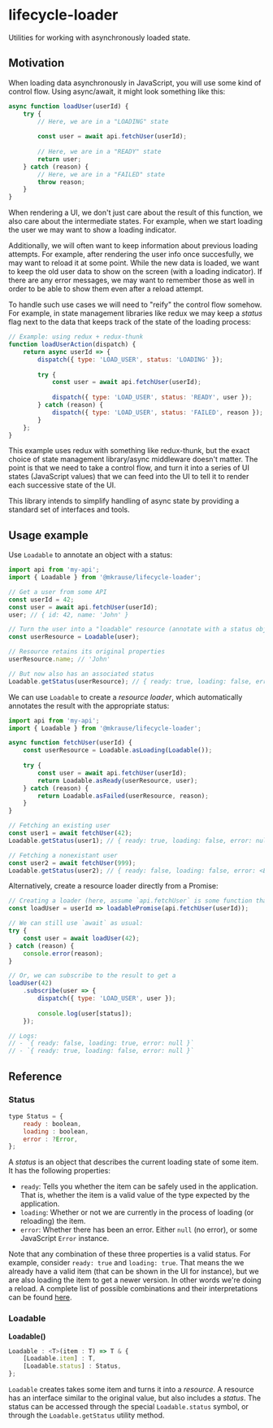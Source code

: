 
# lifecycle-loader

Utilities for working with asynchronously loaded state.


## Motivation

When loading data asynchronously in JavaScript, you will use some kind of control flow. Using async/await, it might look something like this:

```js
async function loadUser(userId) {
    try {
        // Here, we are in a "LOADING" state
        
        const user = await api.fetchUser(userId);
        
        // Here, we are in a "READY" state
        return user;
    } catch (reason) {
        // Here, we are in a "FAILED" state
        throw reason;
    }
}
```

When rendering a UI, we don't just care about the result of this function, we also care about the intermediate states. For example, when we start loading the user we may want to show a loading indicator.

Additionally, we will often want to keep information about previous loading attempts. For example, after rendering the user info once succesfully, we may want to reload it at some point. While the new data is loaded, we want to keep the old user data to show on the screen (with a loading indicator). If there are any error messages, we may want to remember those as well in order to be able to show them even after a reload attempt.

To handle such use cases we will need to "reify" the control flow somehow. For example, in state management libraries like redux we may keep a *status* flag next to the data that keeps track of the state of the loading process:

```js
// Example: using redux + redux-thunk
function loadUserAction(dispatch) {
    return async userId => {
        dispatch({ type: 'LOAD_USER', status: 'LOADING' });
        
        try {
            const user = await api.fetchUser(userId);
            
            dispatch({ type: 'LOAD_USER', status: 'READY', user });
        } catch (reason) {
            dispatch({ type: 'LOAD_USER', status: 'FAILED', reason });
        }
    };
}
```

This example uses redux with something like redux-thunk, but the exact choice of state management library/async middleware doesn't matter. The point is that we need to take a control flow, and turn it into a series of UI states (JavaScript values) that we can feed into the UI to tell it to render each successive state of the UI.

This library intends to simplify handling of async state by providing a standard set of interfaces and tools.


## Usage example

Use `Loadable` to annotate an object with a status:

```js
import api from 'my-api';
import { Loadable } from '@mkrause/lifecycle-loader';

// Get a user from some API
const userId = 42;
const user = await api.fetchUser(userId);
user; // { id: 42, name: 'John' }

// Turn the user into a "loadable" resource (annotate with a status object)
const userResource = Loadable(user);

// Resource retains its original properties
userResource.name; // 'John'

// But now also has an associated status
Loadable.getStatus(userResource); // { ready: true, loading: false, error: null }
```

We can use `Loadable` to create a *resource loader*, which automatically annotates the result with the appropriate status:

```js
import api from 'my-api';
import { Loadable } from '@mkrause/lifecycle-loader';

async function fetchUser(userId) {
    const userResource = Loadable.asLoading(Loadable());
    
    try {
        const user = await api.fetchUser(userId);
        return Loadable.asReady(userResource, user);
    } catch (reason) {
        return Loadable.asFailed(userResource, reason);
    }
}

// Fetching an existing user
const user1 = await fetchUser(42);
Loadable.getStatus(user1); // { ready: true, loading: false, error: null }

// Fetching a nonexistant user
const user2 = await fetchUser(999);
Loadable.getStatus(user2); // { ready: false, loading: false, error: <Error> }
```

Alternatively, create a resource loader directly from a Promise:

```js
// Creating a loader (here, assume `api.fetchUser` is some function that returns a Promise for a user)
const loadUser = userId => loadablePromise(api.fetchUser(userId));

// We can still use `await` as usual:
try {
    const user = await loadUser(42);
} catch (reason) {
    console.error(reason);
}

// Or, we can subscribe to the result to get a 
loadUser(42)
    .subscribe(user => {
        dispatch({ type: 'LOAD_USER', user });
        
        console.log(user[status]);
    });

// Logs:
// - `{ ready: false, loading: true, error: null }`
// - `{ ready: true, loading: false, error: null }`
```


## Reference

### Status

```js
type Status = {
    ready : boolean,
    loading : boolean,
    error : ?Error,
};
```

A *status* is an object that describes the current loading state of some item. It has the following properties:

* `ready`: Tells you whether the item can be safely used in the application. That is, whether the item is a valid value of the type expected by the application.
* `loading`: Whether or not we are currently in the process of loading (or reloading) the item.
* `error`: Whether there has been an error. Either `null` (no error), or some JavaScript `Error` instance.

Note that any combination of these three properties is a valid status. For example, consider `ready: true` and `loading: true`. That means the we already have a valid item (that can be shown in the UI for instance), but we are also loading the item to get a newer version. In other words we're doing a reload. A complete list of possible combinations and their interpretations can be found [here](https://github.com/mkrause/lifecycle-loader/blob/master/src/interfaces/Loadable.js).


### Loadable

**Loadable()**

```ts
Loadable : <T>(item : T) => T & {
    [Loadable.item] : T,
    [Loadable.status] : Status,
};
```

`Loadable` creates takes some item and turns it into a *resource*. A resource has an interface similar to the original value, but also includes a *status*. The status can be accessed through the special `Loadable.status` symbol, or through the `Loadable.getStatus` utility method.
